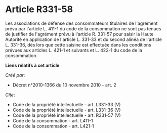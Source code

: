 # Article R331-58

Les associations de défense des consommateurs titulaires de l'agrément prévu par l'article L. 411-1 du code de la
consommation ne sont pas tenues de justifier de l'agrément prévu à l'article R. 331-57 pour saisir la Haute Autorité en
application de l'article L. 331-33 et du second alinéa de l'article L. 331-36, dès lors que cette saisine est effectuée dans
les conditions prévues aux articles L. 421-1 et suivants et L. 422-1 du code de la consommation.

**Liens relatifs à cet article**

_Créé par_:

  - Décret n°2010-1366 du 10 novembre 2010 - art. 2

_Cite_:

  - Code de la propriété intellectuelle - art. L331-33 (V)
  - Code de la propriété intellectuelle - art. L331-36 (V)
  - Code de la propriété intellectuelle - art. R331-57 (V)
  - Code de la consommation - art. L411-1
  - Code de la consommation - art. L421-1
